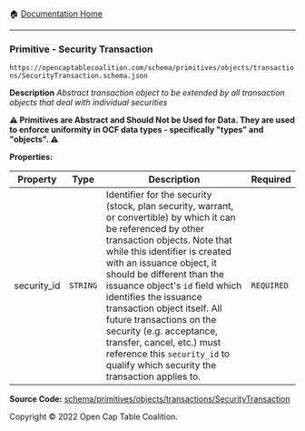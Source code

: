 :house: [Documentation Home](/docs/README.md)

---

### Primitive - Security Transaction

`https://opencaptablecoalition.com/schema/primitives/objects/transactions/SecurityTransaction.schema.json`

**Description** _Abstract transaction object to be extended by all transaction objects that deal with individual securities_

**:warning: Primitives are Abstract and Should Not be Used for Data. They are used to enforce uniformity in OCF data types - specifically "types" and "objects". :warning:**

**Properties:**

| Property    | Type     | Description                                                                                                                                                                                                                                                                                                                                                                                                                                                                                                 | Required   |
| ----------- | -------- | ----------------------------------------------------------------------------------------------------------------------------------------------------------------------------------------------------------------------------------------------------------------------------------------------------------------------------------------------------------------------------------------------------------------------------------------------------------------------------------------------------------- | ---------- |
| security_id | `STRING` | Identifier for the security (stock, plan security, warrant, or convertible) by which it can be referenced by other transaction objects. Note that while this identifier is created with an issuance object, it should be different than the issuance object's `id` field which identifies the issuance transaction object itself. All future transactions on the security (e.g. acceptance, transfer, cancel, etc.) must reference this `security_id` to qualify which security the transaction applies to. | `REQUIRED` |

**Source Code:** [schema/primitives/objects/transactions/SecurityTransaction](../../../../schema/primitives/objects/transactions/SecurityTransaction.schema.json)

Copyright © 2022 Open Cap Table Coalition.
